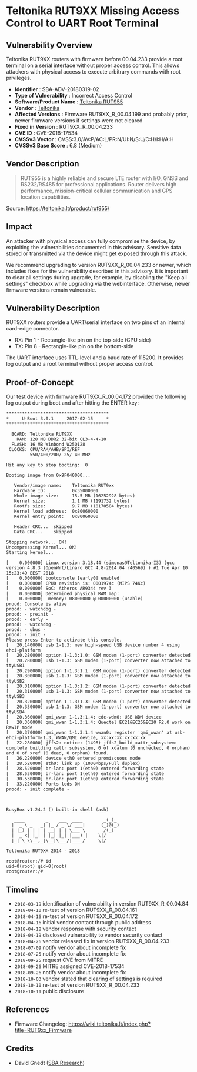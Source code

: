 # Teltonika RUT9XX Missing Access Control to UART Root Terminal #

## Vulnerability Overview ##

Teltonika RUT9XX routers with firmware before 00.04.233 provide a root
terminal on a serial interface without proper access control. This
allows attackers with physical access to execute arbitrary commands
with root privileges.

* **Identifier**            : SBA-ADV-20180319-02
* **Type of Vulnerability** : Incorrect Access Control
* **Software/Product Name** : [Teltonika RUT955](https://teltonika.lt/product/rut955/)
* **Vendor**                : [Teltonika](https://teltonika.lt/)
* **Affected Versions**     : Firmware RUT9XX_R_00.04.199 and probably prior,
                              newer firmware versions if settings were not cleared
* **Fixed in Version**      : RUT9XX_R_00.04.233
* **CVE ID**                : CVE-2018-17534
* **CVSSv3 Vector**         : CVSS:3.0/AV:P/AC:L/PR:N/UI:N/S:U/C:H/I:H/A:H
* **CVSSv3 Base Score**     : 6.8 (Medium)

## Vendor Description ##

> RUT955 is a highly reliable and secure LTE router with I/O, GNSS and
> RS232/RS485 for professional applications. Router delivers high
> performance, mission-critical cellular communication and GPS location
> capabilities.

Source: <https://teltonika.lt/product/rut955/>

## Impact ##

An attacker with physical access can fully compromise the device, by
exploiting the vulnerabilities documented in this advisory. Sensitive
data stored or transmitted via the device might get exposed through
this attack.

We recommend upgrading to version RUT9XX_R_00.04.233 or newer, which
includes fixes for the vulnerability described in this advisory.
It is important to clear all settings during upgrade, for example, by
disabling the "Keep all settings" checkbox while upgrading via the
webinterface. Otherwise, newer firmware versions remain vulnerable.

## Vulnerability Description ##

RUT9XX routers provide a UART/serial interface on two pins of an
internal card-edge connector.

* RX: Pin 1 - Rectangle-like pin on the top-side (CPU side)
* TX: Pin 8 - Rectangle-like pin on the bottom-side

The UART interface uses TTL-level and a baud rate of 115200. It
provides log output and a root terminal without proper access control.

## Proof-of-Concept ##

Our test device with firmware RUT9XX_R_00.04.172 provided the following
log output during boot and after hitting the ENTER key:

```text
***************************************
*     U-Boot 3.0.1     2017-02-15     *
***************************************

  BOARD: Teltonika RUT9XX
    RAM: 128 MB DDR2 32-bit CL3-4-4-10
  FLASH: 16 MB Winbond W25Q128
 CLOCKS: CPU/RAM/AHB/SPI/REF
         550/400/200/ 25/ 40 MHz

Hit any key to stop booting:  0

Booting image from 0x9F040000...

   Vendor/image name:    Teltonika RUT9xx
   Hardware ID:          0x35000001
   Whole image size:     15.5 MB (16252928 bytes)
   Kernel size:          1.1 MB (1191732 bytes)
   Rootfs size:          9.7 MB (10170504 bytes)
   Kernel load address:  0x80060000
   Kernel entry point:   0x80060000

   Header CRC...  skipped
   Data CRC...    skipped

Stopping network... OK!
Uncompressing Kernel... OK!
Starting kernel...

[    0.000000] Linux version 3.18.44 (simonas@Teltonika-I3) (gcc version 4.8.3 (OpenWrt/Linaro GCC 4.8-2014.04 r40569) ) #1 Tue Apr 10 15:23:49 EEST 2018
[    0.000000] bootconsole [early0] enabled
[    0.000000] CPU0 revision is: 0001974c (MIPS 74Kc)
[    0.000000] SoC: Atheros AR9344 rev 3
[    0.000000] Determined physical RAM map:
[    0.000000]  memory: 08000000 @ 00000000 (usable)
procd: Console is alive
procd: - watchdog -
procd: - preinit -
procd: - early -
procd: - watchdog -
procd: - ubus -
procd: - init -
Please press Enter to activate this console.
[   20.140000] usb 1-1.3: new high-speed USB device number 4 using ehci-platform
[   20.280000] option 1-1.3:1.0: GSM modem (1-port) converter detected
[   20.280000] usb 1-1.3: GSM modem (1-port) converter now attached to ttyUSB1
[   20.290000] option 1-1.3:1.1: GSM modem (1-port) converter detected
[   20.300000] usb 1-1.3: GSM modem (1-port) converter now attached to ttyUSB2
[   20.310000] option 1-1.3:1.2: GSM modem (1-port) converter detected
[   20.310000] usb 1-1.3: GSM modem (1-port) converter now attached to ttyUSB3
[   20.320000] option 1-1.3:1.3: GSM modem (1-port) converter detected
[   20.330000] usb 1-1.3: GSM modem (1-port) converter now attached to ttyUSB4
[   20.360000] qmi_wwan 1-1.3:1.4: cdc-wdm0: USB WDM device
[   20.360000] qmi_wwan 1-1.3:1.4: Quectel EC21&EC25&EC20 R2.0 work on RawIP mode
[   20.370000] qmi_wwan 1-1.3:1.4 wwan0: register 'qmi_wwan' at usb-ehci-platform-1.3, WWAN/QMI device, xx:xx:xx:xx:xx:xx
[   22.280000] jffs2: notice: (1498) jffs2_build_xattr_subsystem: complete building xattr subsystem, 0 of xdatum (0 unchecked, 0 orphan) and 0 of xref (0 dead, 0 orphan) found.
[   26.220000] device eth0 entered promiscuous mode
[   28.520000] eth0: link up (1000Mbps/Full duplex)
[   28.520000] br-lan: port 1(eth0) entered forwarding state
[   28.530000] br-lan: port 1(eth0) entered forwarding state
[   30.530000] br-lan: port 1(eth0) entered forwarding state
[   33.220000] Ports leds ON
procd: - init complete -



BusyBox v1.24.2 () built-in shell (ash)

   ____        _    ___  ____        _(_)_
  |  _ \ _   _| |_ / _ \/ ___|      (_)@(_)
  | |_) | | | | __| | | \___ \       /(_)
  |  _ <| |_| | |_| |_| |___) |    \|/
  |_| \_\\__,_|\__|\___/|____/     \|/

Teltonika RUT9XX 2014 - 2018

root@router:/# id
uid=0(root) gid=0(root)
root@router:/#
```

## Timeline ##

* `2018-03-19` identification of vulnerability in version RUT9XX_R_00.04.84
* `2018-04-10` re-test of version RUT9XX_R_00.04.161
* `2018-04-16` re-test of version RUT9XX_R_00.04.172
* `2018-04-16` initial vendor contact through public address
* `2018-04-18` vendor response with security contact
* `2018-04-19` disclosed vulnerability to vendor security contact
* `2018-04-26` vendor released fix in version RUT9XX_R_00.04.233
* `2018-07-09` notify vendor about incomplete fix
* `2018-07-25` notify vendor about incomplete fix
* `2018-09-25` request CVE from MITRE
* `2018-09-26` MITRE assigned CVE-2018-17534
* `2018-09-26` notify vendor about incomplete fix
* `2018-10-03` vendor stated that clearing of settings is required
* `2018-10-10` re-test of version RUT9XX_R_00.04.233
* `2018-10-11` public disclosure

## References ##

* Firmware Changelog: <https://wiki.teltonika.lt/index.php?title=RUT9xx_Firmware>

## Credits ##

* David Gnedt ([SBA Research](https://www.sba-research.org/))
